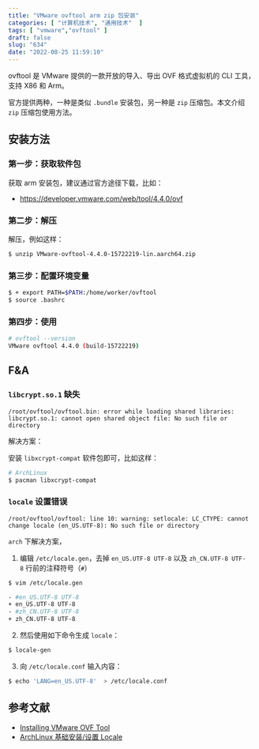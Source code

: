 ```yaml
---
title: "VMware ovftool arm zip 包安装"
categories: [ "计算机技术", "通用技术"  ]
tags: [ "vmware","ovftool" ]
draft: false
slug: "634"
date: "2022-08-25 11:59:10"
---
```


ovftool 是 VMware 提供的一款开放的导入、导出 OVF 格式虚拟机的 CLI 工具，支持 X86 和 Arm。

官方提供两种，一种是类似 `.bundle` 安装包，另一种是 `zip` 压缩包。本文介绍 `zip` 压缩包使用方法。

## 安装方法

### 第一步：获取软件包
获取 arm 安装包，建议通过官方途径下载，比如：

- https://developer.vmware.com/web/tool/4.4.0/ovf


### 第二步：解压

解压，例如这样：

```bash
$ unzip VMware-ovftool-4.4.0-15722219-lin.aarch64.zip
```

### 第三步：配置环境变量

```bash
$ + export PATH=$PATH:/home/worker/ovftool
$ source .bashrc
```

### 第四步：使用

```bash
# ovftool --version
VMware ovftool 4.4.0 (build-15722219)
```

## F&A

###  `libcrypt.so.1` 缺失

```
/root/ovftool/ovftool.bin: error while loading shared libraries: libcrypt.so.1: cannot open shared object file: No such file or directory
```

解决方案：

安装 `libxcrypt-compat` 软件包即可，比如这样：

```bash
# ArchLinux
$ pacman libxcrypt-compat
```

### `locale` 设置错误
```
/root/ovftool/ovftool: line 10: warning: setlocale: LC_CTYPE: cannot change locale (en_US.UTF-8): No such file or directory
```

`arch` 下解决方案，

1. 编辑 `/etc/locale.gen`，去掉 `en_US.UTF-8 UTF-8` 以及 `zh_CN.UTF-8 UTF-8` 行前的注释符号（`#`）

```bash
$ vim /etc/locale.gen

- #en_US.UTF-8 UTF-8
+ en_US.UTF-8 UTF-8
- #zh_CN.UTF-8 UTF-8
+ zh_CN.UTF-8 UTF-8
```

2.  然后使用如下命令生成 `locale`：

```bash
$ locale-gen
```

3.  向 `/etc/locale.conf` 输入内容：

```bash
$ echo 'LANG=en_US.UTF-8'  > /etc/locale.conf
```

## 参考文献

- [Installing VMware OVF Tool](https://docs.vmware.com/en/VMware-Telco-Cloud-Operations/1.4.0/deployment-guide-140/GUID-95301A42-F6F6-4BA9-B3A0-A86A268754B6.html)
- [ArchLinux 基础安装/设置 Locale](https://arch.icekylin.online/rookie/basic-install.html#_14-设置-locale)

